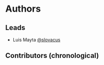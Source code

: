 <!-- Space: SLIDES-TEMPLATE -->
<!-- Title: Authors -->

# Authors

## Leads

- Luis Mayta [@slovacus](https://github.com/luismayta)

## Contributors (chronological)
